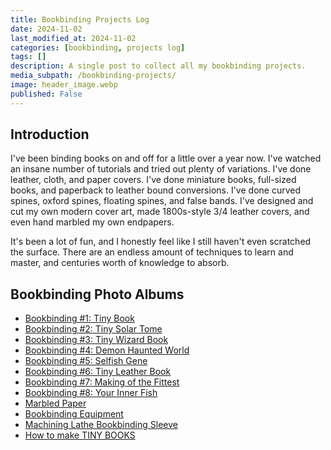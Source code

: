 ```yaml
---
title: Bookbinding Projects Log
date: 2024-11-02
last_modified_at: 2024-11-02
categories: [bookbinding, projects log]
tags: []
description: A single post to collect all my bookbinding projects.
media_subpath: /bookbinding-projects/
image: header_image.webp
published: False
---
```

<style>
    .grid-2x2 {
        display: grid;
        grid-template-columns: 1fr 1fr;
        grid-template-rows: auto auto;
        column-gap: 20px; /* Keep horizontal gap */
        justify-items: center;
    }
    .grid-3x2 {
        display: grid;
        grid-template-columns: 1fr 1fr 1fr;
        grid-template-rows: auto auto;
        column-gap: 20px; /* Keep horizontal gap */
        justify-items: center;
    }
    .grid-container {
        justify-items: center;
    }
    .grid-container > div {
        display: flex;
        flex-direction: column;
        align-items: center;
        height: 100%; /* Ensure the div takes full height of the grid cell */
    }
    .grid-container .image-div {    
        justify-content: flex-end; 
    }
    .grid-container img {
        width: auto;
        max-width: 100%;
        height: auto;
        object-fit: cover;
        display: block;
        margin-bottom: 5px; /* Small margin to separate the image and caption */}
    .grid-container .caption {display: block;
        text-align: center;
        font-style: normal;
        font-size: 80%;
        padding: 0;
        color: #6d6c6c;
    }
</style>


## Introduction
I've been binding books on and off for a little over a year now. I've watched an insane number of tutorials and tried out plenty of variations. I've done leather, cloth, and paper covers. I've done miniature books, full-sized books, and paperback to leather bound conversions. I've done curved spines, oxford spines, floating spines, and false bands. I've designed and cut my own modern cover art, made 1800s-style 3/4 leather covers, and even hand marbled my own endpapers.

It's been a lot of fun, and I honestly feel like I still haven't even scratched the surface. There are an endless amount of techniques to learn and master, and centuries worth of knowledge to absorb.

## Bookbinding Photo Albums
- [Bookbinding #1: Tiny Book](https://photos.app.goo.gl/7erUTFo4s9UaDgPXA)
- [Bookbinding #2: Tiny Solar Tome](https://photos.app.goo.gl/PAuZgMwUc375b35D6)
- [Bookbinding #3: Tiny Wizard Book](https://photos.app.goo.gl/rwtexLwpBrp3exEn9)
- [Bookbinding #4: Demon Haunted World](https://photos.app.goo.gl/VLKDXdqXJPB1itoU8)
- [Bookbinding #5: Selfish Gene](https://photos.app.goo.gl/ow9cU4FwmNohzCNfA)
- [Bookbinding #6: Tiny Leather Book](https://photos.app.goo.gl/pfzCL73vXxEMG55P8)
- [Bookbinding #7: Making of the Fittest](https://photos.app.goo.gl/qrcGaYHBLbumWwEv6)
- [Bookbinding #8: Your Inner Fish](https://photos.app.goo.gl/7MKAV5hbrqiWYEzA9)
- [Marbled Paper](https://photos.app.goo.gl/BG3AQEjhma6d1aeC9)
- [Bookbinding Equipment](https://photos.app.goo.gl/yB4dyLb6QFov9gNi6)
- [Machining Lathe Bookbinding Sleeve](https://photos.app.goo.gl/dUeF12CRv3Ezs7bt8)
- [How to make TINY BOOKS](https://docs.google.com/presentation/d/1D-6be43td0ZFt5pMrcGQ6tYCWK8pDlWfh8OnD8RgwCk/edit?usp=sharing)
